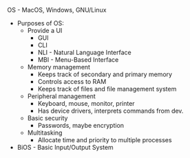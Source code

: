 OS - MacOS, Windows, GNU/Linux
* Purposes of OS:
    * Provide a UI
        * GUI
        * CLI
        * NLI - Natural Language Interface
        * MBI - Menu-Based Interface
    * Memory management
        * Keeps track of secondary and primary memory
        * Controls access to RAM
        * Keeps track of files and file management system
    * Peripheral management
        * Keyboard, mouse, monitor, printer
        * Has device drivers, interprets commands from dev.
    * Basic security
        * Passwords, maybe encryption
    * Multitasking
        * Allocate time and priority to multiple processes
* BiOS - Basic Input/Output System
